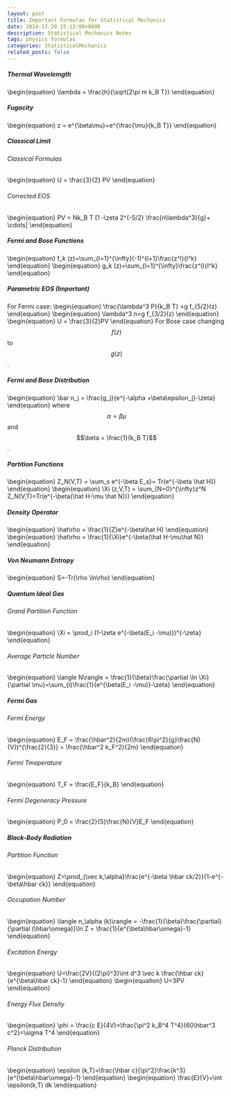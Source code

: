 ```yaml
---
layout: post
title: Important Formulas for Statistical Mechanics
date: 2024-12-29 15:12:00+0800
description: Statistical Mechanics Notes 
tags: physics formulas
categories: StatisticalMechanics
related_posts: false
---
```


##### Thermal Wavelemgth
\begin{equation}
\lambda = \frac{h}{\sqrt{2\pi m k_B T}}
\end{equation}
##### Fugacity
\begin{equation}
z = e^{\beta\mu}=e^{\frac{\mu}{k_B T}}
\end{equation}
##### Classical Limit
###### Classical Formulas
\begin{equation}
U = \frac{3}{2} PV
\end{equation}
###### Corrected EOS
\begin{equation}
PV = Nk_B T [1 -\zeta 2^{-5/2} \frac{n\lambda^3}{g}+ \cdots]
\end{equation}

##### Fermi and Bose Functions
\begin{equation}
f_k (z)=\sum_{l=1}^{\infty}(-1)^{l+1}\frac{z^l}{l^k}
\end{equation}
\begin{equation}
g_k (z)=\sum_{l=1}^{\infty}\frac{z^l}{l^k}
\end{equation}

##### Parametric EOS (Important)
For Fermi case:
\begin{equation}
\frac{\lambda^3 P}{k_B T} =g f_{5/2}(z)
\end{equation}
\begin{equation}
\lambda^3 n=g f_{3/2}(z)
\end{equation}
\begin{equation}
U = \frac{3}{2}PV
\end{equation}
For Bose case changing $$f(z)$$ to $$g(z)$$.
##### Fermi and Bose Distribution
\begin{equation}
\bar n_j = \frac{g_j}{e^{-\alpha +\beta\epsilon_j}-\zeta}
\end{equation}
where $$\alpha = \beta\mu$$ and $$\beta = \frac{1}{k_B T}$$.

##### Partition Functions
\begin{equation}
Z_N(V,T) = \sum_s e^{-\beta E_s}= Tr(e^{-\beta \hat H})
\end{equation}
\begin{equation}
\Xi (z,V,T) = \sum_{N=0}^{\infty}z^N Z_N(V,T)=Tr(e^{-\beta(\hat H-\mu \hat N)})
\end{equation}
##### Density Operator
\begin{equation}
\hat\rho = \frac{1}{Z}e^{-\beta\hat H}
\end{equation}
\begin{equation}
\hat\rho = \frac{1}{\Xi}e^{-\beta(\hat H-\mu\hat N)}
\end{equation}
##### Von Neumann Entropy
\begin{equation}
S=-Tr(\rho \ln\rho)
\end{equation}
##### Quantum Ideal Gas
###### Grand Partition Function
\begin{equation}
\Xi = \prod_i (1-\zeta e^{-\beta(E_i -\mu)})^{-\zeta}
\end{equation}
###### Average Particle Number
\begin{equation}
\langle N\rangle = \frac{1}{\beta}\frac{\partial \ln \Xi}{\partial \mu}=\sum_{i}\frac{1}{e^{\beta(E_i -\mu)}-\zeta}
\end{equation}
##### Fermi Gas
###### Fermi Energy
\begin{equation}
E_F = \frac{\hbar^2}{2m}(\frac{6\pi^2}{g}\frac{N}{V})^{\frac{2}{3}} = \frac{\hbar^2 k_F^2}{2m}
\end{equation}
###### Fermi Tmeperature
\begin{equation}
T_F = \frac{E_F}{k_B}
\end{equation}
###### Fermi Degeneracy Pressure
\begin{equation}
P_0 = \frac{2}{5}\frac{N}{V}E_F
\end{equation}

##### Black-Body Radiation
###### Partition Function
\begin{equation}
Z=\prod_{\vec k,\alpha}\frac{e^{-\beta \hbar ck/2}}{1-e^{-\beta\hbar ck}}
\end{equation}
###### Occupation Number
\begin{equation}
\langle n_\alpha (k)\rangle = -\frac{1}{\beta}\frac{\partial}{\partial (\hbar\omega)}\ln Z = \frac{1}{e^{\beta\hbar\omega}-1}
\end{equation}
###### Excitation Energy
\begin{equation}
U=\frac{2V}{(2\pi)^3}\int d^3 \vec k \frac{\hbar ck}{e^{\beta\hbar ck}-1}
\end{equation}
\begin{equation}
U=3PV
\end{equation}
###### Energy Flux Density
\begin{equation}
\phi = \frac{c E}{4V}=\frac{\pi^2 k_B^4 T^4}{60\hbar^3 c^2}=\sigma T^4
\end{equation}
###### Planck Distribution
\begin{equation}
\epsilon (k,T)=\frac{\hbar c}{\pi^2}\frac{k^3}{e^{\beta\hbar\omega}-1}
\end{equation}
\begin{equation}
\frac{E}{V}=\int \epsilon(k,T) dk
\end{equation}
